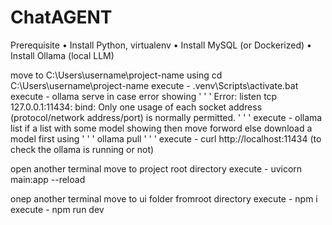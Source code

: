 # ChatAGENT
Prerequisite 
• Install Python, virtualenv
• Install MySQL (or Dockerized)
• Install Ollama (local LLM)

move to C:\Users\username\project-name using cd C:\Users\username\project-name
execute - .venv\Scripts\activate.bat
execute - ollama serve
in case error showing ' ' ' Error: listen tcp 127.0.0.1:11434: bind: Only one usage of each socket address (protocol/network address/port) is normally permitted. ' ' ' 
  execute - ollama list 
    if a list with some model showing then move forword else download a model first using ' ' ' ollama pull <model-name> ' ' '
  execute - curl http://localhost:11434 (to check the ollama is running or not)

open another terminal 
move to project root directory 
execute - uvicorn main:app --reload

onep another terminal 
move to ui folder fromroot directory
execute - npm i
execute - npm run dev
